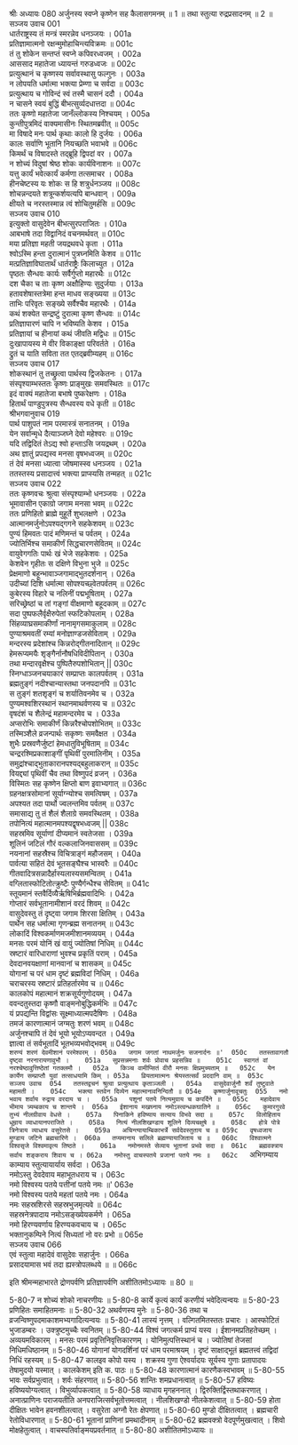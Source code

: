 श्रीः
अध्यायः 080
अर्जुनस्य स्वप्ने कृष्णेन सह कैलासगमनम् ॥ 1 ॥ तथा स्तुत्या रुद्रप्रसादनम् ॥ 2 ॥
सञ्जय उवाच 	001  
धार्तराष्ट्रस्य तं मन्त्रं स्मरन्नेव धनञ्जयः ।	001a  
प्रतिज्ञामात्मनो रक्षन्मुमोहाचिन्त्यविक्रमः ॥	001c  
तं तु शोकेन सन्तप्तं स्वप्ने कपिवरध्वजम् ।	002a  
आससाद महातेजा ध्यायन्तं गरुडध्वजः ॥	002c  
प्रत्युत्थानं च कृष्णस्य सर्वावस्थासु फल्गुनः ।	003a  
न लोपयति धर्मात्मा भक्त्या प्रेम्णा च सर्वदा ॥	003c  
प्रत्युत्थाय च गोविन्दं स्वं तस्मै चासनं ददौ ।	004a  
न चासने स्वयं बुद्धिं बीभत्सुर्व्यदधात्तदा ॥	004c  
ततः कृष्णो महातेजा जानँल्लोकस्य निश्चयम् ।	005a  
कुन्तीपुत्रमिदं वाक्यमासीनः स्थितमब्रवीत् ॥	005c  
मा विषादे मनः पार्थ कृथाः कालो हि दुर्जयः ।	006a  
कालः सर्वाणि भूतानि नियच्छति भवाभवे ॥	006c  
किमर्थं च विषादस्ते तद्ब्रूहि द्विपदां वर ।	007a  
न शोच्यं विदुषां श्रेष्ठ शोकः कार्यविनाशनः ॥	007c  
यत्तु कार्यं भवेत्कार्यं कर्मणा तत्समाचर ।	008a  
हीनचेष्टस्य यः शोकः स हि शत्रुर्धनञ्जय ॥	008c  
शोचन्नन्दयते शत्रून्कर्शयत्यपि बान्धवान् ।	009a  
क्षीयते च नरस्तस्मान्न त्वं शोचितुमर्हसि ॥	009c  
सञ्जय उवाच 	010  
इत्युक्तो वासुदेवेन बीभत्सुरपराजितः ।	010a  
आबभाषे तदा विद्वानिदं वचनमर्थवत् ॥	010c  
मया प्रतिज्ञा महती जयद्रथवधे कृता ।	011a  
श्वोऽस्मि हन्ता दुरात्मानं पुत्रघ्नमिति केशव ॥	011c  
मत्प्रतिज्ञाविघातार्थं धार्तराष्ट्रैः किलाच्युत ।	012a  
पृष्ठतः सैन्धवः कार्यः सर्वैर्गुप्तो महारथैः ॥	012c  
दश चैका च ताः कृष्ण अक्षौहिण्यः सुदुर्जयाः ।	013a  
हतावशेषास्तत्रेमा हन्त माधव सङ्ख्यया ॥	013c  
ताभिः परिवृतः सङ्ख्ये सर्वैश्चैव महारथैः ।	014a  
कथं शक्येत सन्द्रष्टुं दुरात्मा कृष्ण सैन्धवः ॥	014c  
प्रतिज्ञापारणं चापि न भविष्यति केशव ।	015a  
प्रतिज्ञायां च हीनायां कथं जीवति मद्विधः ॥	015c  
दुःखापायस्य मे वीर विकाङ्क्षा परिवर्तते ।	016a  
द्रुतं च याति सविता तत एतद्ब्रवीम्यहम् ॥	016c  
सञ्जय उवाच 	017  
शोकस्थानं तु तच्छ्रुत्वा पार्थस्य द्विजकेतनः ।	017a  
संस्पृश्याम्भस्ततः कृष्णः प्राङ्मुखः समवस्थितः ॥	017c  
इदं वाक्यं महातेजा बभाषे पुष्करेक्षणः ।	018a  
हितार्थं पाण्डुपुत्रस्य सैन्धवस्य वधे कृती ॥	018c  
श्रीभगवानुवाच 	019  
पार्थ पाशुपतं नाम परमास्त्रं सनातनम् ।	019a  
येन सर्वान्मृधे दैत्याञ्जघ्ने देवो महेश्वरः ॥	019c  
यदि तद्विदितं तेऽद्य श्वो हन्ताऽसि जयद्रथम् ।	020a  
अथ ज्ञातुं प्रपद्यस्व मनसा वृषभध्वजम् ॥	020c  
तं देवं मनसा ध्यात्वा जोषमास्स्व धनञ्जय ।	021a  
ततस्तस्य प्रसादात्त्वं भक्त्या प्राप्स्यसि तन्महत् ॥	021c  
सञ्जय उवाच 	022  
ततः कृष्णवचः श्रुत्वा संस्पृश्याम्भो धनञ्जयः ।	022a  
भूमावासीन एकाग्रो जगाम मनसा भवम् ॥	022c  
ततः प्रणिहितो ब्राह्मे मुहूर्ते शुभलक्षणे ।	023a  
आत्मानमर्जुनोऽपश्यद्गगने सहकेशवम् ॥	023c  
पुण्यं हिमवतः पादं मणिमन्तं च पर्वतम् ।	024a  
ज्योतिर्भिश्च समाकीर्णं सिद्धचारणसेवितम् ॥	024c  
वायुवेगगतिः पार्थः खं भेजे सहकेशवः ।	025a  
केशवेन गृहीतः स दक्षिणे विभुना भुजे ॥	025c  
प्रेक्षमाणो बहून्भावाञ्जगामाद्भुतदर्शनान् ।	026a  
उदीच्यां दिशि धर्मात्मा सोपश्यच्छ्वेतपर्वतम् ॥	026c  
कुबेरस्य विहारे च नलिनीं पद्मभूषिताम् ।	027a  
सरिच्छ्रेष्ठां च तां गङ्गां वीक्षमाणो बहूदकाम् ॥	027c  
सदा पुष्पफलैर्वृक्षैरुपेतां स्फटिकोपलाम् ।	028a  
सिंहव्याघ्रसमाकीर्णां नानामृगसमाकुलाम् ॥	028c  
पुण्याश्रमवतीं रम्यां मनोज्ञाण्डजसेविताम् ।	029a  
मन्दरस्य प्रदेशांश्च किन्नरोद्गीतनादितान् ॥	029c  
हेमरूप्यमयैः शृङ्गैर्नानौषधिविदीपितान् ।	030a  
तथा मन्दारवृक्षैश्च पुष्पितैरुपशोभितान् ||	030c  
स्निग्धाञ्जनचयाकारं सम्प्राप्तः कालपर्वतम् ।	031a  
ब्रह्मतुङ्गं नदीश्चान्यास्तथा जनपदानपि ॥	031c  
स तुङ्गं शतशृङ्गं च शर्यातिवनमेव च ।	032a  
पुण्यमश्वशिरस्थानं स्थानमाथर्वणस्य च ॥	032c  
वृषदंशं च शैलेन्द्रं महामन्दरमेव च ।	033a  
अप्सरोभिः समाकीर्णं किन्नरैश्चोपशोभितम् ॥	033c  
तस्मिञ्शैले व्रजन्पार्थः सकृष्णः समवैक्षत ।	034a  
शुभैः प्रस्रवणैर्जुष्टां हेमधातुविभूषिताम् ॥	034c  
चन्द्ररश्मिप्रकाशाङ्गीं पृथिवीं पुरमालिनीम् ।	035a  
समुद्रांश्चाद्भुताकारानपश्यद्बहुलाकरान् ॥	035c  
वियद्द्यां पृथिवीं चैव तथा विष्णुपदं व्रजन् ।	036a  
विस्मितः सह कृष्णेन क्षिप्तो बाण इवाभ्यगात् ॥	036c  
ग्रहनक्षत्रसोमानां सूर्याग्न्योश्च समत्विषम् ।	037a  
अपश्यत तदा पार्थो ज्वलन्तमिव पर्वतम् ॥	037c  
समासाद्य तु तं शैलं शैलाग्रे समवस्थितम् ।	038a  
तपोनित्यं महात्मानमपश्यद्वृषभध्वजम् ||	038c  
सहस्रमिव सूर्याणां दीप्यमानं स्वतेजसा ।	039a  
शूलिनं जटिलं गौरं वल्कलाजिनवाससम् ॥	039c  
नयनानां सहस्रैश्च विचित्राङ्गं महौजसम् ।	040a  
पार्वत्या सहितं देवं भूतसङ्घैश्च भास्वरैः ॥	040c  
गीतवादित्रसन्नादैर्हास्यलास्यसमन्वितम् ।	041a  
वग्लितास्फोटितोत्क्रुष्टैः पुण्यैर्गन्धैश्च सेवितम् ॥	041c  
स्तूयमानं स्तवैर्दिव्यैर्ऋषिभिर्ब्रह्मवादिभिः ।	042a  
गोप्तारं सर्वभूतानामीशानं वरदं शिवम् ॥	042c  
वासुदेवस्तु तं दृष्ट्वा जगाम शिरसा क्षितिम् ।	043a  
पार्थेन सह धर्मात्मा गृणन्ब्रह्म सनातनम् ॥	043c  
लोकादिं विश्वकर्माणमजमीशानमव्ययम् ।	044a  
मनसः परमं योनिं खं वायुं ज्योतिषां निधिम् ॥	044c  
स्रष्टारं वारिधाराणां भुवश्च प्रकृतिं पराम् ।	045a  
देवदानवयक्षाणां मानवानां च शासकम् ॥	045c  
योगानां च परं धाम दृष्टं ब्रह्मविदां निधिम् ।	046a  
चराचरस्य स्रष्टारं प्रतिहर्तारमेव च ॥	046c  
कालकोपं महात्मानं शक्रसूर्यगुणोदयम् ।	047a  
ववन्दतुस्तदा कृष्णौ वाङ्मनोबुद्धिकर्मभिः ॥	047c  
यं प्रपद्यन्ति विद्वांसः सूक्ष्माध्यात्मपदैषिणः ।	048a  
तमजं कारणात्मानं जग्मतुः शरणं भवम् ॥	048c  
अर्जुनश्चापि तं देवं भूयो भूयोऽप्यवन्दत ।	049a  
ज्ञात्वा तं सर्वभूतादिं भूतभव्यभवोद्भवम् ॥	049c  
`शरण्यं शरणं देवमीशानं परमेश्वरम् ।	050a  
जगाम जगतां नाथमर्जुनः सजनार्दनः ॥'	050c  
ततस्तावागतौ दृष्ट्वा नरनारायणावुभौ ।	051a  
सुप्रसन्नमनाः शर्वः प्रोवाच प्रहसन्निव ॥	051c  
स्वागतं वां नरश्चेष्ठावुत्तिष्ठेतां गतक्लमौ ।	052a  
किञ्च वामीप्सितं वीरौ मनसः क्षिप्रमुच्यताम् ॥	052c  
येन कार्येण सम्प्राप्तौ युवां तत्साधयामि किम् ।	053a  
व्रियतामात्मनः श्रेयस्तत्सर्वं प्रददानि वाम् ॥	053c  
सञ्जय उवाच 	054  
ततस्तद्वचनं श्रुत्वा प्रत्युत्थाय कृताञ्जली ।	054a  
वासुदेवार्जुनौ शर्वं तुष्टुवाते महामती ।	054c  
भक्त्या स्तवेन दिव्येन महात्मानावनिन्दितौ ॥	054e  
कृष्णार्जुनावूचतुः 	055  
नमो भवाय शर्वाय रुद्राय वरदाय च ।	055a  
पशूनां पतये नित्यमुग्राय च कपर्दिने ॥	055c  
महादेवाय भीमाय त्र्यम्बकाय च शान्तये ।	056a  
ईशानाय मखघ्नाय नमोऽस्त्वन्धकघातिने ॥	056c  
कुमारगुरवे तुभ्यं नीलग्रीवाय वेधसे ।	057a  
पिनाकिने हविष्याय सत्याय विभवे सदा ॥	057c  
विलोहिताय धूम्राय व्याधायानपराजिते ।	058a  
नित्यं नीलशिखण्डाय शूलिने दिव्यचक्षुषे ॥	058c  
होत्रे पोत्रे त्रिनेत्राय व्याधाय वसुरेतसे ।	059a  
अचिन्त्यायाम्बिकाभर्त्रे सर्वदेवस्तुताय च ॥	059c  
वृषध्वजाय मुण्डाय जटिने ब्रह्मचारिणे ।	060a  
तप्यमानाय सलिले ब्रह्मण्यायाजिताय च ॥	060c  
विश्वात्मने विश्वसृजे विश्वमावृत्य तिष्ठते ।	061a  
नमोनमस्ते सेव्याय भूतानां प्रभवे सदा ॥	061c  
ब्रह्मवक्त्राय सर्वाय शङ्कराय शिवाय च ।	062a  
नमोस्तु वाचस्पतये प्रजानां पतये नमः ॥	062c  
`अभिगम्याय काम्याय स्तुत्यायार्याय सर्वदा ।	063a  
नमोऽस्तु देवदेवाय महाभूतधराय च ।	063c  
नमो विश्वस्य पतये पत्तीनां पतये नमः ॥'	063e  
नमो विश्वस्य पतये महतां पतये नमः ।	064a  
नमः सहस्रशिरसे सहस्रभुजमृत्यवे ॥	064c  
सहस्रनेत्रपादाय नमोऽसङ्ख्येयकर्मणे ।	065a  
नमो हिरण्यवर्णाय हिरण्यकवचाय च ।	065c  
भक्तानुकम्पिने नित्यं सिध्यतां नो वरः प्रभो ॥	065e  
सञ्जय उवाच 	066  
एवं स्तुत्वा महादेवं वासुदेवः सहार्जुनः ।	066a  
प्रसादयामास भवं तदा ह्यस्त्रोपलब्धये ॥ ॥	066c  

इति श्रीमन्महाभारते द्रोणपर्वणि प्रतिज्ञापर्वणि अशीतितमोऽध्यायः ॥ 80 ॥

5-80-7 न शोच्यं शोको नाचरणीयः ॥ 5-80-8 कार्ये कृत्यं कार्यं करणीयं भवेदित्यन्वयः ॥ 5-80-23 प्रणिहितः समाहितमनाः ॥ 5-80-32 अथर्वणस्य मुनेः ॥ 5-80-36 तथा च व्रजन्विष्णुपदमाकाशमभ्यगादित्यन्वयः ॥ 5-80-41 लास्यं नृत्तम् । वल्गितमितस्ततः प्रचारः । आस्फोटितं भुजाडम्बरः । उक्त्रुष्टमुच्चैः स्वनितम् ॥ 5-80-44 विश्वं जगत्कर्म प्राप्यं यस्य । ईशानमप्रतिहतेच्छम् । अव्ययमविकारम् । मनसः परमं प्रवृत्तिनिवृत्तिकारणम् । योनिमुत्पत्तिस्थानं च । ज्योतिषां तेजसां निधिमधिष्ठानम् ॥ 5-80-46 योगानां योगदर्शिनां परं धाम परमाश्रयम् । दृष्टं साक्षाद्भूतं ब्रह्मतत्त्वं तद्विदां निधिं रहस्यम् ॥ 5-80-47 कालइव कोपो यस्य । शक्रस्य गुणा ऐश्वर्यादयः सूर्यस्य गुणाः प्रतापादयः तेषामुदयो यस्मात् । कालकेशम् इति क. पाठः ॥ 5-80-48 कारणात्मानं कारणैकस्वभावम् ॥ 5-80-55 भावः सर्वप्रभुत्वात् । शर्वः संहरणात् ॥ 5-80-56 शान्तिः शमप्रधानत्वात् ॥ 5-80-57 हविष्यः हविष्ययोग्यत्वात् । विभुर्व्यापकत्वात् ॥ 5-80-58 व्याधाय मृगहननात् । द्विरुक्तिर्द्विस्तथाकरणात् । अनात्प्राणिनः पराजयतीति अनपराजित्सर्वभूतोत्तमत्वात् । नीलशिखण्डो नीलकेशत्वात् ॥ 5-80-59 होता दीक्षितः भावेन हवनशीलत्वात् । वसुरेता अग्नौ रेतः क्षेपणात् ॥ 5-80-60 मुण्डो दीक्षितत्वात् । ब्रह्मचारी रेतोविधारणात् ॥ 5-80-61 भूतानां प्राणिनां प्रमथादीनाम् ॥ 5-80-62 ब्रह्मवक्त्रो वेदपूर्णमुखत्वात् । शिवो मोक्षहेतुत्वात् । वाचस्पतिर्वाङ्मयप्रवर्तनात् ॥ 5-80-80 अशीतितमोऽध्यायः ॥
